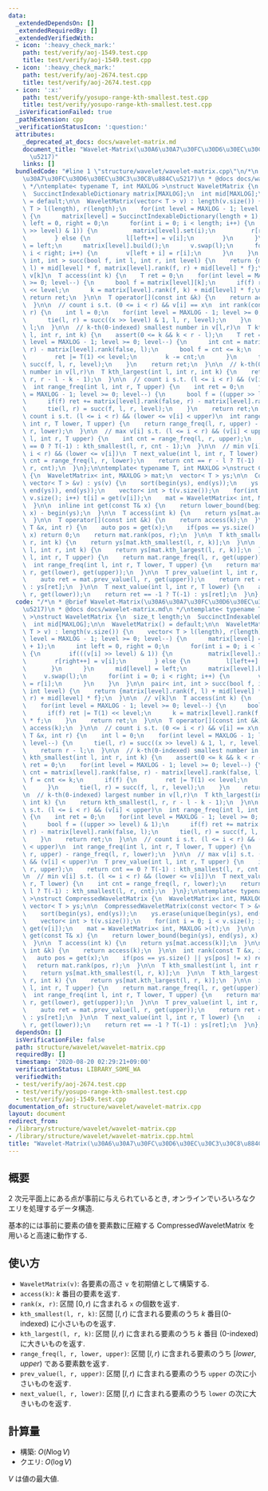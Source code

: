 ```yaml
---
data:
  _extendedDependsOn: []
  _extendedRequiredBy: []
  _extendedVerifiedWith:
  - icon: ':heavy_check_mark:'
    path: test/verify/aoj-1549.test.cpp
    title: test/verify/aoj-1549.test.cpp
  - icon: ':heavy_check_mark:'
    path: test/verify/aoj-2674.test.cpp
    title: test/verify/aoj-2674.test.cpp
  - icon: ':x:'
    path: test/verify/yosupo-range-kth-smallest.test.cpp
    title: test/verify/yosupo-range-kth-smallest.test.cpp
  _isVerificationFailed: true
  _pathExtension: cpp
  _verificationStatusIcon: ':question:'
  attributes:
    _deprecated_at_docs: docs/wavelet-matrix.md
    document_title: "Wavelet-Matrix(\u30A6\u30A7\u30FC\u30D6\u30EC\u30C3\u30C8\u884C\
      \u5217)"
    links: []
  bundledCode: "#line 1 \"structure/wavelet/wavelet-matrix.cpp\"\n/*\n * @brief Wavelet-Matrix(\u30A6\
    \u30A7\u30FC\u30D6\u30EC\u30C3\u30C8\u884C\u5217)\n * @docs docs/wavelet-matrix.md\n\
    \ */\ntemplate< typename T, int MAXLOG >\nstruct WaveletMatrix {\n  size_t length;\n\
    \  SuccinctIndexableDictionary matrix[MAXLOG];\n  int mid[MAXLOG];\n\n  WaveletMatrix()\
    \ = default;\n\n  WaveletMatrix(vector< T > v) : length(v.size()) {\n    vector<\
    \ T > l(length), r(length);\n    for(int level = MAXLOG - 1; level >= 0; level--)\
    \ {\n      matrix[level] = SuccinctIndexableDictionary(length + 1);\n      int\
    \ left = 0, right = 0;\n      for(int i = 0; i < length; i++) {\n        if(((v[i]\
    \ >> level) & 1)) {\n          matrix[level].set(i);\n          r[right++] = v[i];\n\
    \        } else {\n          l[left++] = v[i];\n        }\n      }\n      mid[level]\
    \ = left;\n      matrix[level].build();\n      v.swap(l);\n      for(int i = 0;\
    \ i < right; i++) {\n        v[left + i] = r[i];\n      }\n    }\n  }\n\n  pair<\
    \ int, int > succ(bool f, int l, int r, int level) {\n    return {matrix[level].rank(f,\
    \ l) + mid[level] * f, matrix[level].rank(f, r) + mid[level] * f};\n  }\n\n  //\
    \ v[k]\n  T access(int k) {\n    T ret = 0;\n    for(int level = MAXLOG - 1; level\
    \ >= 0; level--) {\n      bool f = matrix[level][k];\n      if(f) ret |= T(1)\
    \ << level;\n      k = matrix[level].rank(f, k) + mid[level] * f;\n    }\n   \
    \ return ret;\n  }\n\n  T operator[](const int &k) {\n    return access(k);\n\
    \  }\n\n  // count i s.t. (0 <= i < r) && v[i] == x\n  int rank(const T &x, int\
    \ r) {\n    int l = 0;\n    for(int level = MAXLOG - 1; level >= 0; level--) {\n\
    \      tie(l, r) = succ((x >> level) & 1, l, r, level);\n    }\n    return r -\
    \ l;\n  }\n\n  // k-th(0-indexed) smallest number in v[l,r)\n  T kth_smallest(int\
    \ l, int r, int k) {\n    assert(0 <= k && k < r - l);\n    T ret = 0;\n    for(int\
    \ level = MAXLOG - 1; level >= 0; level--) {\n      int cnt = matrix[level].rank(false,\
    \ r) - matrix[level].rank(false, l);\n      bool f = cnt <= k;\n      if(f) {\n\
    \        ret |= T(1) << level;\n        k -= cnt;\n      }\n      tie(l, r) =\
    \ succ(f, l, r, level);\n    }\n    return ret;\n  }\n\n  // k-th(0-indexed) largest\
    \ number in v[l,r)\n  T kth_largest(int l, int r, int k) {\n    return kth_smallest(l,\
    \ r, r - l - k - 1);\n  }\n\n  // count i s.t. (l <= i < r) && (v[i] < upper)\n\
    \  int range_freq(int l, int r, T upper) {\n    int ret = 0;\n    for(int level\
    \ = MAXLOG - 1; level >= 0; level--) {\n      bool f = ((upper >> level) & 1);\n\
    \      if(f) ret += matrix[level].rank(false, r) - matrix[level].rank(false, l);\n\
    \      tie(l, r) = succ(f, l, r, level);\n    }\n    return ret;\n  }\n\n  //\
    \ count i s.t. (l <= i < r) && (lower <= v[i] < upper)\n  int range_freq(int l,\
    \ int r, T lower, T upper) {\n    return range_freq(l, r, upper) - range_freq(l,\
    \ r, lower);\n  }\n\n  // max v[i] s.t. (l <= i < r) && (v[i] < upper)\n  T prev_value(int\
    \ l, int r, T upper) {\n    int cnt = range_freq(l, r, upper);\n    return cnt\
    \ == 0 ? T(-1) : kth_smallest(l, r, cnt - 1);\n  }\n\n  // min v[i] s.t. (l <=\
    \ i < r) && (lower <= v[i])\n  T next_value(int l, int r, T lower) {\n    int\
    \ cnt = range_freq(l, r, lower);\n    return cnt == r - l ? T(-1) : kth_smallest(l,\
    \ r, cnt);\n  }\n};\n\ntemplate< typename T, int MAXLOG >\nstruct CompressedWaveletMatrix\
    \ {\n  WaveletMatrix< int, MAXLOG > mat;\n  vector< T > ys;\n\n  CompressedWaveletMatrix(const\
    \ vector< T > &v) : ys(v) {\n    sort(begin(ys), end(ys));\n    ys.erase(unique(begin(ys),\
    \ end(ys)), end(ys));\n    vector< int > t(v.size());\n    for(int i = 0; i <\
    \ v.size(); i++) t[i] = get(v[i]);\n    mat = WaveletMatrix< int, MAXLOG >(t);\n\
    \  }\n\n  inline int get(const T& x) {\n    return lower_bound(begin(ys), end(ys),\
    \ x) - begin(ys);\n  }\n\n  T access(int k) {\n    return ys[mat.access(k)];\n\
    \  }\n\n  T operator[](const int &k) {\n    return access(k);\n  }\n\n  int rank(const\
    \ T &x, int r) {\n    auto pos = get(x);\n    if(pos == ys.size() || ys[pos] !=\
    \ x) return 0;\n    return mat.rank(pos, r);\n  }\n\n  T kth_smallest(int l, int\
    \ r, int k) {\n    return ys[mat.kth_smallest(l, r, k)];\n  }\n\n  T kth_largest(int\
    \ l, int r, int k) {\n    return ys[mat.kth_largest(l, r, k)];\n  }\n\n  int range_freq(int\
    \ l, int r, T upper) {\n    return mat.range_freq(l, r, get(upper));\n  }\n\n\
    \  int range_freq(int l, int r, T lower, T upper) {\n    return mat.range_freq(l,\
    \ r, get(lower), get(upper));\n  }\n\n  T prev_value(int l, int r, T upper) {\n\
    \    auto ret = mat.prev_value(l, r, get(upper));\n    return ret == -1 ? T(-1)\
    \ : ys[ret];\n  }\n\n  T next_value(int l, int r, T lower) {\n    auto ret = mat.next_value(l,\
    \ r, get(lower));\n    return ret == -1 ? T(-1) : ys[ret];\n  }\n};\n"
  code: "/*\n * @brief Wavelet-Matrix(\u30A6\u30A7\u30FC\u30D6\u30EC\u30C3\u30C8\u884C\
    \u5217)\n * @docs docs/wavelet-matrix.md\n */\ntemplate< typename T, int MAXLOG\
    \ >\nstruct WaveletMatrix {\n  size_t length;\n  SuccinctIndexableDictionary matrix[MAXLOG];\n\
    \  int mid[MAXLOG];\n\n  WaveletMatrix() = default;\n\n  WaveletMatrix(vector<\
    \ T > v) : length(v.size()) {\n    vector< T > l(length), r(length);\n    for(int\
    \ level = MAXLOG - 1; level >= 0; level--) {\n      matrix[level] = SuccinctIndexableDictionary(length\
    \ + 1);\n      int left = 0, right = 0;\n      for(int i = 0; i < length; i++)\
    \ {\n        if(((v[i] >> level) & 1)) {\n          matrix[level].set(i);\n  \
    \        r[right++] = v[i];\n        } else {\n          l[left++] = v[i];\n \
    \       }\n      }\n      mid[level] = left;\n      matrix[level].build();\n \
    \     v.swap(l);\n      for(int i = 0; i < right; i++) {\n        v[left + i]\
    \ = r[i];\n      }\n    }\n  }\n\n  pair< int, int > succ(bool f, int l, int r,\
    \ int level) {\n    return {matrix[level].rank(f, l) + mid[level] * f, matrix[level].rank(f,\
    \ r) + mid[level] * f};\n  }\n\n  // v[k]\n  T access(int k) {\n    T ret = 0;\n\
    \    for(int level = MAXLOG - 1; level >= 0; level--) {\n      bool f = matrix[level][k];\n\
    \      if(f) ret |= T(1) << level;\n      k = matrix[level].rank(f, k) + mid[level]\
    \ * f;\n    }\n    return ret;\n  }\n\n  T operator[](const int &k) {\n    return\
    \ access(k);\n  }\n\n  // count i s.t. (0 <= i < r) && v[i] == x\n  int rank(const\
    \ T &x, int r) {\n    int l = 0;\n    for(int level = MAXLOG - 1; level >= 0;\
    \ level--) {\n      tie(l, r) = succ((x >> level) & 1, l, r, level);\n    }\n\
    \    return r - l;\n  }\n\n  // k-th(0-indexed) smallest number in v[l,r)\n  T\
    \ kth_smallest(int l, int r, int k) {\n    assert(0 <= k && k < r - l);\n    T\
    \ ret = 0;\n    for(int level = MAXLOG - 1; level >= 0; level--) {\n      int\
    \ cnt = matrix[level].rank(false, r) - matrix[level].rank(false, l);\n      bool\
    \ f = cnt <= k;\n      if(f) {\n        ret |= T(1) << level;\n        k -= cnt;\n\
    \      }\n      tie(l, r) = succ(f, l, r, level);\n    }\n    return ret;\n  }\n\
    \n  // k-th(0-indexed) largest number in v[l,r)\n  T kth_largest(int l, int r,\
    \ int k) {\n    return kth_smallest(l, r, r - l - k - 1);\n  }\n\n  // count i\
    \ s.t. (l <= i < r) && (v[i] < upper)\n  int range_freq(int l, int r, T upper)\
    \ {\n    int ret = 0;\n    for(int level = MAXLOG - 1; level >= 0; level--) {\n\
    \      bool f = ((upper >> level) & 1);\n      if(f) ret += matrix[level].rank(false,\
    \ r) - matrix[level].rank(false, l);\n      tie(l, r) = succ(f, l, r, level);\n\
    \    }\n    return ret;\n  }\n\n  // count i s.t. (l <= i < r) && (lower <= v[i]\
    \ < upper)\n  int range_freq(int l, int r, T lower, T upper) {\n    return range_freq(l,\
    \ r, upper) - range_freq(l, r, lower);\n  }\n\n  // max v[i] s.t. (l <= i < r)\
    \ && (v[i] < upper)\n  T prev_value(int l, int r, T upper) {\n    int cnt = range_freq(l,\
    \ r, upper);\n    return cnt == 0 ? T(-1) : kth_smallest(l, r, cnt - 1);\n  }\n\
    \n  // min v[i] s.t. (l <= i < r) && (lower <= v[i])\n  T next_value(int l, int\
    \ r, T lower) {\n    int cnt = range_freq(l, r, lower);\n    return cnt == r -\
    \ l ? T(-1) : kth_smallest(l, r, cnt);\n  }\n};\n\ntemplate< typename T, int MAXLOG\
    \ >\nstruct CompressedWaveletMatrix {\n  WaveletMatrix< int, MAXLOG > mat;\n \
    \ vector< T > ys;\n\n  CompressedWaveletMatrix(const vector< T > &v) : ys(v) {\n\
    \    sort(begin(ys), end(ys));\n    ys.erase(unique(begin(ys), end(ys)), end(ys));\n\
    \    vector< int > t(v.size());\n    for(int i = 0; i < v.size(); i++) t[i] =\
    \ get(v[i]);\n    mat = WaveletMatrix< int, MAXLOG >(t);\n  }\n\n  inline int\
    \ get(const T& x) {\n    return lower_bound(begin(ys), end(ys), x) - begin(ys);\n\
    \  }\n\n  T access(int k) {\n    return ys[mat.access(k)];\n  }\n\n  T operator[](const\
    \ int &k) {\n    return access(k);\n  }\n\n  int rank(const T &x, int r) {\n \
    \   auto pos = get(x);\n    if(pos == ys.size() || ys[pos] != x) return 0;\n \
    \   return mat.rank(pos, r);\n  }\n\n  T kth_smallest(int l, int r, int k) {\n\
    \    return ys[mat.kth_smallest(l, r, k)];\n  }\n\n  T kth_largest(int l, int\
    \ r, int k) {\n    return ys[mat.kth_largest(l, r, k)];\n  }\n\n  int range_freq(int\
    \ l, int r, T upper) {\n    return mat.range_freq(l, r, get(upper));\n  }\n\n\
    \  int range_freq(int l, int r, T lower, T upper) {\n    return mat.range_freq(l,\
    \ r, get(lower), get(upper));\n  }\n\n  T prev_value(int l, int r, T upper) {\n\
    \    auto ret = mat.prev_value(l, r, get(upper));\n    return ret == -1 ? T(-1)\
    \ : ys[ret];\n  }\n\n  T next_value(int l, int r, T lower) {\n    auto ret = mat.next_value(l,\
    \ r, get(lower));\n    return ret == -1 ? T(-1) : ys[ret];\n  }\n};\n"
  dependsOn: []
  isVerificationFile: false
  path: structure/wavelet/wavelet-matrix.cpp
  requiredBy: []
  timestamp: '2020-08-20 02:29:21+09:00'
  verificationStatus: LIBRARY_SOME_WA
  verifiedWith:
  - test/verify/aoj-2674.test.cpp
  - test/verify/yosupo-range-kth-smallest.test.cpp
  - test/verify/aoj-1549.test.cpp
documentation_of: structure/wavelet/wavelet-matrix.cpp
layout: document
redirect_from:
- /library/structure/wavelet/wavelet-matrix.cpp
- /library/structure/wavelet/wavelet-matrix.cpp.html
title: "Wavelet-Matrix(\u30A6\u30A7\u30FC\u30D6\u30EC\u30C3\u30C8\u884C\u5217)"
---
```

## 概要

$2$ 次元平面上にある点が事前に与えられているとき, オンラインでいろいろなクエリを処理するデータ構造.

基本的には事前に要素の値を要素数に圧縮する CompressedWaveletMatrix を用いると高速に動作する.

## 使い方
* `WaveletMatrix(v)`: 各要素の高さ `v` を初期値として構築する.
* `access(k)`: $k$ 番目の要素を返す.
* `rank(x, r)`: 区間 $[0, r)$ に含まれる `x` の個数を返す.
* `kth_smallest(l, r, k)`: 区間 $[l, r)$ に含まれる要素のうち $k$ 番目(0-indexed) に小さいものを返す.
* `kth_largest(l, r, k)`: 区間 $[l, r)$ に含まれる要素のうち $k$ 番目 (0-indexed) に大きいものを返す.
* `range_freq(l, r, lower, upper)`: 区間 $[l, r)$ に含まれる要素のうち $[lower, upper)$ である要素数を返す.
* `prev_value(l, r, upper)`: 区間 $[l, r)$ に含まれる要素のうち `upper` の次に小さいものを返す.
* `next_value(l, r, lower)`: 区間 $[l, r)$ に含まれる要素のうち `lower` の次に大きいものを返す.

## 計算量

* 構築: $O(N \log V)$
* クエリ: $O(\log V)$

$V$ は値の最大値.
